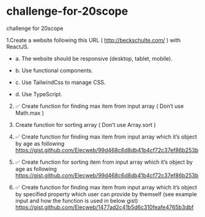 # challenge-for-20scope
challenge for 20scope

1.Create a website following this URL ( http://beckschulte.com/ ) with ReactJS.

 - a. The website should be responsive (desktop, tablet, mobile).
 
 - b. Use functional components.
 
 - c. Use TailwindCss to manage CSS.
 
 - d. Use TypeScript.

2. ✅ Create function for finding max item from input array ( Don’t use Math.max )
 
3. Create function for sorting array ( Don’t use Array.sort )
 
4. ✅ Create function for finding max item from input array which it’s object by age as following
https://gist.github.com/Elecweb/99d468c6d8db41b4cf72c37ef86b253b

5. ✅ Create function for sorting item from input array which it’s object by age as following
https://gist.github.com/Elecweb/99d468c6d8db41b4cf72c37ef86b253b

6. ✅ Create function for finding max item from input array which it’s object by specified property which
user can provide by themself (see example input and how the function is used in below gist)
https://gist.github.com/Elecweb/1477ad2c41b5d6c310feafe4765b3dbf
